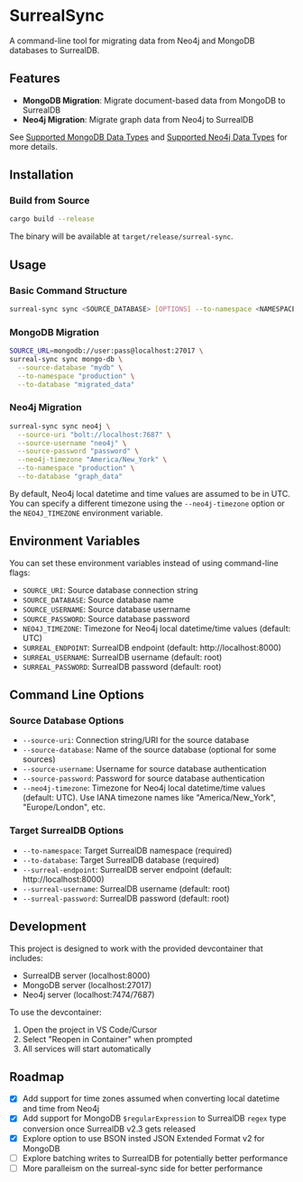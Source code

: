 # SurrealSync

A command-line tool for migrating data from Neo4j and MongoDB databases to SurrealDB.

## Features

- **MongoDB Migration**: Migrate document-based data from MongoDB to SurrealDB
- **Neo4j Migration**: Migrate graph data from Neo4j to SurrealDB

See [Supported MongoDB Data Types](/docs/mongodb-data-types.md) and [Supported Neo4j Data Types](/docs/neo4j-data-types.md) for more details.

## Installation

### Build from Source

```bash
cargo build --release
```

The binary will be available at `target/release/surreal-sync`.

## Usage

### Basic Command Structure

```bash
surreal-sync sync <SOURCE_DATABASE> [OPTIONS] --to-namespace <NAMESPACE> --to-database <DATABASE>
```

### MongoDB Migration

```bash
SOURCE_URL=mongodb://user:pass@localhost:27017 \
surreal-sync sync mongo-db \
  --source-database "mydb" \
  --to-namespace "production" \
  --to-database "migrated_data"
```

### Neo4j Migration

```bash
surreal-sync sync neo4j \
  --source-uri "bolt://localhost:7687" \
  --source-username "neo4j" \
  --source-password "password" \
  --neo4j-timezone "America/New_York" \
  --to-namespace "production" \
  --to-database "graph_data"
```

By default, Neo4j local datetime and time values are assumed to be in UTC. You can specify a different timezone using the `--neo4j-timezone` option or the `NEO4J_TIMEZONE` environment variable.

## Environment Variables

You can set these environment variables instead of using command-line flags:

- `SOURCE_URI`: Source database connection string
- `SOURCE_DATABASE`: Source database name
- `SOURCE_USERNAME`: Source database username
- `SOURCE_PASSWORD`: Source database password
- `NEO4J_TIMEZONE`: Timezone for Neo4j local datetime/time values (default: UTC)
- `SURREAL_ENDPOINT`: SurrealDB endpoint (default: http://localhost:8000)
- `SURREAL_USERNAME`: SurrealDB username (default: root)
- `SURREAL_PASSWORD`: SurrealDB password (default: root)

## Command Line Options

### Source Database Options

- `--source-uri`: Connection string/URI for the source database
- `--source-database`: Name of the source database (optional for some sources)
- `--source-username`: Username for source database authentication
- `--source-password`: Password for source database authentication
- `--neo4j-timezone`: Timezone for Neo4j local datetime/time values (default: UTC). Use IANA timezone names like "America/New_York", "Europe/London", etc.

### Target SurrealDB Options

- `--to-namespace`: Target SurrealDB namespace (required)
- `--to-database`: Target SurrealDB database (required)
- `--surreal-endpoint`: SurrealDB server endpoint (default: http://localhost:8000)
- `--surreal-username`: SurrealDB username (default: root)
- `--surreal-password`: SurrealDB password (default: root)

## Development

This project is designed to work with the provided devcontainer that includes:
- SurrealDB server (localhost:8000)
- MongoDB server (localhost:27017)
- Neo4j server (localhost:7474/7687)

To use the devcontainer:

1. Open the project in VS Code/Cursor
2. Select "Reopen in Container" when prompted
3. All services will start automatically

## Roadmap

- [x] Add support for time zones assumed when converting local datetime and time from Neo4j
- [x] Add support for MongoDB `$regularExpression` to SurrealDB `regex` type conversion once SurrealDB v2.3 gets released
- [x] Explore option to use BSON insted JSON Extended Format v2 for MongoDB
- [ ] Explore batching writes to SurrealDB for potentially better performance
- [ ] More paralleism on the surreal-sync side for better performance
